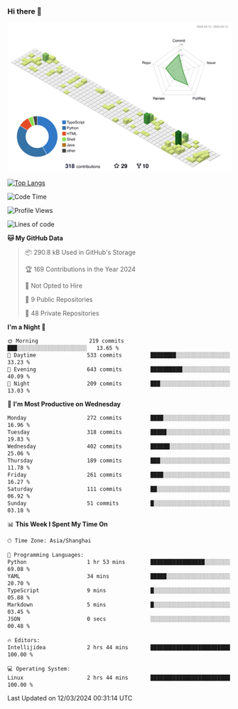 ### Hi there 👋

![](./profile-3d-contrib/profile-green-animate.svg)

 

[![Top Langs](https://github-readme-stats.vercel.app/api/top-langs/?username=fly2tomato)](https://github.com/anuraghazra/github-readme-stats)


 

<!--START_SECTION:waka-->
![Code Time](http://img.shields.io/badge/Code%20Time-2%20hrs%2042%20mins-blue)

![Profile Views](http://img.shields.io/badge/Profile%20Views-0-blue)

![Lines of code](https://img.shields.io/badge/From%20Hello%20World%20I%27ve%20Written-505.6%20thousand%20lines%20of%20code-blue)

**🐱 My GitHub Data** 

> 📦 290.8 kB Used in GitHub's Storage 
 > 
> 🏆 169 Contributions in the Year 2024
 > 
> 🚫 Not Opted to Hire
 > 
> 📜 9 Public Repositories 
 > 
> 🔑 48 Private Repositories 
 > 
**I'm a Night 🦉** 

```text
🌞 Morning                219 commits         ███░░░░░░░░░░░░░░░░░░░░░░   13.65 % 
🌆 Daytime                533 commits         ████████░░░░░░░░░░░░░░░░░   33.23 % 
🌃 Evening                643 commits         ██████████░░░░░░░░░░░░░░░   40.09 % 
🌙 Night                  209 commits         ███░░░░░░░░░░░░░░░░░░░░░░   13.03 % 
```
📅 **I'm Most Productive on Wednesday** 

```text
Monday                   272 commits         ████░░░░░░░░░░░░░░░░░░░░░   16.96 % 
Tuesday                  318 commits         █████░░░░░░░░░░░░░░░░░░░░   19.83 % 
Wednesday                402 commits         ██████░░░░░░░░░░░░░░░░░░░   25.06 % 
Thursday                 189 commits         ███░░░░░░░░░░░░░░░░░░░░░░   11.78 % 
Friday                   261 commits         ████░░░░░░░░░░░░░░░░░░░░░   16.27 % 
Saturday                 111 commits         ██░░░░░░░░░░░░░░░░░░░░░░░   06.92 % 
Sunday                   51 commits          █░░░░░░░░░░░░░░░░░░░░░░░░   03.18 % 
```


📊 **This Week I Spent My Time On** 

```text
🕑︎ Time Zone: Asia/Shanghai

💬 Programming Languages: 
Python                   1 hr 53 mins        █████████████████░░░░░░░░   69.08 % 
YAML                     34 mins             █████░░░░░░░░░░░░░░░░░░░░   20.70 % 
TypeScript               9 mins              █░░░░░░░░░░░░░░░░░░░░░░░░   05.88 % 
Markdown                 5 mins              █░░░░░░░░░░░░░░░░░░░░░░░░   03.45 % 
JSON                     0 secs              ░░░░░░░░░░░░░░░░░░░░░░░░░   00.48 % 

🔥 Editors: 
Intellijidea             2 hrs 44 mins       █████████████████████████   100.00 % 

💻 Operating System: 
Linux                    2 hrs 44 mins       █████████████████████████   100.00 % 
```


 Last Updated on 12/03/2024 00:31:14 UTC
<!--END_SECTION:waka-->
